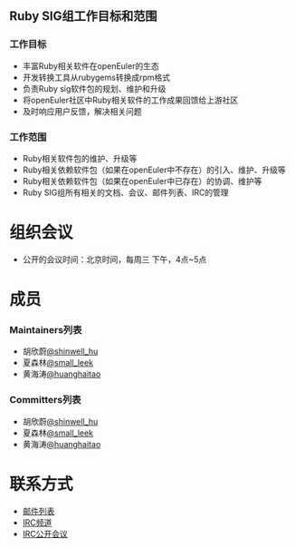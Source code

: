 ## Ruby SIG组工作目标和范围

### 工作目标

- 丰富Ruby相关软件在openEuler的生态
- 开发转换工具从rubygems转换成rpm格式
- 负责Ruby sig软件包的规划、维护和升级
- 将openEuler社区中Ruby相关软件的工作成果回馈给上游社区
- 及时响应用户反馈，解决相关问题


### 工作范围

- Ruby相关软件包的维护、升级等
- Ruby相关依赖软件包（如果在openEuler中不存在）的引入、维护、升级等
- Ruby相关依赖软件包（如果在openEuler中已存在）的协调、维护等
- Ruby SIG组所有相关的文档、会议、邮件列表、IRC的管理


# 组织会议

- 公开的会议时间：北京时间，每周三 下午，4点~5点


# 成员

### Maintainers列表
- 胡欣蔚[@shinwell_hu](https://gitee.com/shinwell_hu)
- 夏森林[@small_leek](https://gitee.com/small_leek)
- 黄海涛[@huanghaitao](https://gitee.com/huanghaitao)


### Committers列表
- 胡欣蔚[@shinwell_hu](https://gitee.com/shinwell_hu)
- 夏森林[@small_leek](https://gitee.com/small_leek)
- 黄海涛[@huanghaitao](https://gitee.com/huanghaitao)


# 联系方式

- [邮件列表](dev@openeuler.org)
- [IRC频道](#openeuler-dev)
- [IRC公开会议](#openeuler-meeting)
